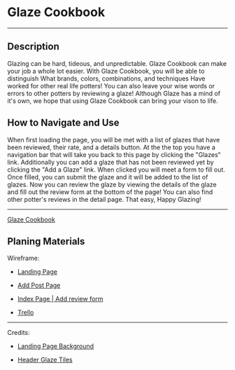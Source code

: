 # Glaze Cookbook
***
## Description
Glazing can be hard, tideous, and unpredictable. Glaze Cookbook can make your job a whole lot easier. With Glaze Cookbook, you will be able to distinguish What brands, colors, combinations, and techniques Have worked for other real life potters! You can also leave your wise words or errors to other potters by reviewing a glaze! Although Glaze has a mind of it's own, we hope that using Glaze Cookbook can bring your vison to life. 

## How to Navigate and Use

When first loading the page, you will be met with a list of glazes that have been reviewed, their rate, and a details button. At the the top you have a navigation bar that will take you back to this page by clicking the "Glazes" link. Additionally you can add a glaze that has not been reviewed yet by clicking the "Add a Glaze" link. When clicked you will meet a form to fill out. Once filled, you can submit the glaze and it will be added to the list of glazes. Now you can review the glaze by viewing the details of the glaze and fill out the review form at the bottom of the page! You can also find other potter's reviews in the detail page. That easy, Happy Glazing!
***
[Glaze Cookbook](https://glaze-cookbook2-839a7d9cf08f.herokuapp.com/)
## Planing Materials
Wireframe:
* [Landing Page](https://drive.google.com/file/d/1D0Zpby86zT5O21Dbktk9scNayEiRZYgF/view?usp=sharing)

* [Add Post Page](https://drive.google.com/file/d/1N0D3S85nL8qJHY6fi3NmN7vSWmgz40Ye/view?usp=sharing)

* [Index Page | Add review form](https://drive.google.com/file/d/12fPkzwU09RFSQHrVcZDdYIZHanghEOaL/view?usp=sharing)

* [Trello](https://trello.com/invite/b/H716waB7/ATTI9b2efde8ddee05f5b3d4bdcec59deb913564FE6F/my-web-app)
***
Credits:
* [Landing Page Background](https://images.unsplash.com/photo-1597696929736-6d13bed8e6a8?q=80&w=1740&auto=format&fit=crop&ixlib=rb-4.0.3&ixid=M3wxMjA3fDB8MHxwaG90by1wYWdlfHx8fGVufDB8fHx8fA%3D%3D)

* [Header Glaze Tiles](https://www.dickblick.com/items/mayco-stroke-coat-wonderglaze-kit-bottle-2-oz-wonderglaze-kit-1/?clicktracking=true&wmcp=pla&wmcid=items&wmckw=30433-1001&country=us&currency=usd&campaign=Blick%20Shopping%20-%201&adgroup=Shopping%201&keyword=&matchtype=e&msclkid=0921f3ccb3121414988d965e986e7700&utm_source=bing&utm_medium=cpc&utm_campaign=Blick%20Shopping%20-%201&utm_term=4577335631065697&utm_content=Shopping%201)